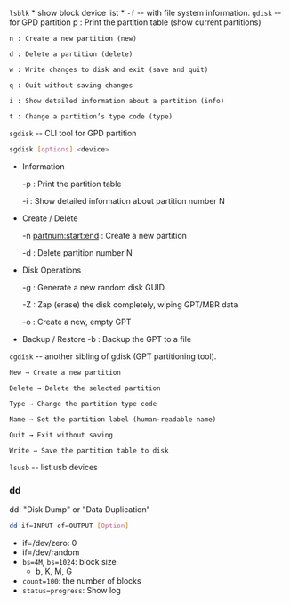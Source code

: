 `lsblk`
    * show block device list
    * `-f` -- with file system information.
`gdisk` -- for GPD partition
    p : Print the partition table (show current partitions)

    n : Create a new partition (new)

    d : Delete a partition (delete)

    w : Write changes to disk and exit (save and quit)

    q : Quit without saving changes

    i : Show detailed information about a partition (info)

    t : Change a partition’s type code (type)
`sgdisk` -- CLI tool for GPD partition
```bash
sgdisk [options] <device>
```
* Information

    -p : Print the partition table

    -i <N> : Show detailed information about partition number N

* Create / Delete

    -n <partnum:start:end> : Create a new partition

    -d <N> : Delete partition number N

* Disk Operations

    -g : Generate a new random disk GUID

    -Z : Zap (erase) the disk completely, wiping GPT/MBR data

    -o : Create a new, empty GPT

* Backup / Restore
    -b <file> : Backup the GPT to a file

`cgdisk` -- another sibling of gdisk (GPT partitioning tool).
    
    New → Create a new partition

    Delete → Delete the selected partition

    Type → Change the partition type code

    Name → Set the partition label (human-readable name)

    Quit → Exit without saving

    Write → Save the partition table to disk

`lsusb` -- list usb devices


### dd
dd: "Disk Dump" or "Data Duplication"
```bash
dd if=INPUT of=OUTPUT [Option]
```
* if=/dev/zero: 0
* if=/dev/random 
* `bs=4M`, `bs=1024`: block size
    * b, K, M, G
* `count=100`: the number of blocks
* `status=progress`: Show log
